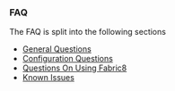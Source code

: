 ### FAQ

The FAQ is split into the following sections

* [General Questions](http://fabric8.io/gitbook/faqGeneral.html)
* [Configuration Questions](http://fabric8.io/gitbook/faqConfig.html)
* [Questions On Using Fabric8](http://fabric8.io/gitbook/faqUsing.html)
* [Known Issues](http://fabric8.io/gitbook/faqIssues.html)